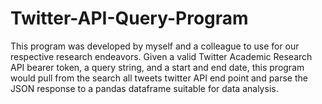 # Twitter-API-Query-Program
This program was developed by myself and a colleague to use for our respective research endeavors. Given a valid Twitter Academic Research API bearer token, a query string, and a start and end date, this program would pull from the search all tweets twitter API end point and parse the JSON response to a pandas dataframe suitable for data analysis. 
